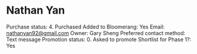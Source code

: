 # Nathan Yan

Purchase status: 4. Purchased
Added to Bloomerang: Yes
Email: nathanyan92@gmail.com
Owner: Gary Sheng
Preferred contact method: Text message
Promotion status: 0. Asked to promote
Shortlist for Phase 1?: Yes